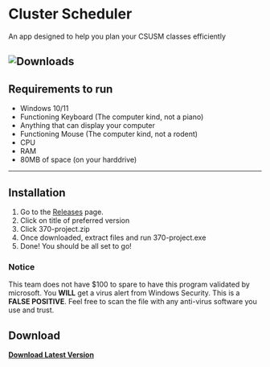 # Cluster Scheduler
An app designed to help you plan your CSUSM classes efficiently

![Downloads](https://github.com/rochanehurst/CS370-Team3/releases)
---
## Requirements to run
- Windows 10/11
- Functioning Keyboard (The computer kind, not a piano)
- Anything that can display your computer
- Functioning Mouse (The computer kind, not a rodent)
- CPU
- RAM
- 80MB of space (on your harddrive)
---
## Installation
1. Go to the [Releases](https://github.com/rochanehurst/CS370-Team3/releases/latest) page.
2. Click on title of preferred version
3. Click 370-project.zip
4. Once downloaded, extract files and run 370-project.exe
5. Done! You should be all set to go!

### Notice
This team does not have $100 to spare to have this program validated by microsoft.
You **WILL** get a virus alert from Windows Security.
This is a **FALSE POSITIVE**. Feel free to scan the file with any anti-virus software you use and trust.

## Download
[**Download Latest Version**](https://github.com/rochanehurst/CS370-Team3/releases/latest)
